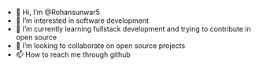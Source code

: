 - 👋 Hi, I’m @Rohansunwar5
- 👀 I’m interested in software development
- 🌱 I’m currently learning fullstack development and trying to contribute in open source
- 💞️ I’m looking to collaborate on open source projects
- 📫 How to reach me through github

<!---
Rohansunwar5/Rohansunwar5 is a ✨ special ✨ repository because its `README.md` (this file) appears on your GitHub profile.
You can click the Preview link to take a look at your changes.
--->
